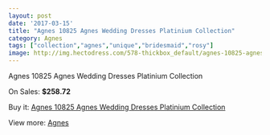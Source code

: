 ```yaml
---
layout: post
date: '2017-03-15'
title: "Agnes 10825 Agnes Wedding Dresses Platinium Collection"
category: Agnes
tags: ["collection","agnes","unique","bridesmaid","rosy"]
image: http://img.hectodress.com/578-thickbox_default/agnes-10825-agnes-wedding-dresses-platinium-collection.jpg
---
```

Agnes 10825 Agnes Wedding Dresses Platinium Collection

On Sales: **$258.72**
<a href="https://www.hectodress.com/agnes/379-agnes-10825-agnes-wedding-dresses-platinium-collection.html"><amp-img layout="responsive" width="600" height="600" src="//img.hectodress.com/578-thickbox_default/agnes-10825-agnes-wedding-dresses-platinium-collection.jpg" alt="Agnes 10825 Agnes Wedding Dresses Platinium Collection 0" /></a>

Buy it: [Agnes 10825 Agnes Wedding Dresses Platinium Collection](https://www.hectodress.com/agnes/379-agnes-10825-agnes-wedding-dresses-platinium-collection.html "Agnes 10825 Agnes Wedding Dresses Platinium Collection")

View more: [Agnes](https://www.hectodress.com/6-agnes "Agnes")
